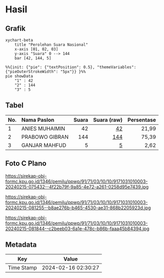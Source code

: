 # Hasil

## Grafik

```mermaid
xychart-beta
    title "Perolehan Suara Nasional"
    x-axis [01, 02, 03]
    y-axis "Suara" 0 --> 144
    bar [42, 144, 5]
```

```mermaid
%%{init: {"pie": {"textPosition": 0.5}, "themeVariables": {"pieOuterStrokeWidth": "5px"}} }%%
pie showData
    "1" : 42
    "2" : 144
    "3" : 5
```

## Tabel

| No. | Nama Paslon    | Suara | Suara (raw) | Persentase |
|:--- |:-------------- | -----:| -----------:| ----------:|
| 1   | ANIES MUHAIMIN | 42    | [42][p-1]   | 21,99      |
| 2   | PRABOWO GIBRAN | 144   | [144][p-2]  | 75,39      |
| 3   | GANJAR MAHFUD  | 5     | [5][p-3]    | 2,62       |


[p-1]: https://github.com/gigit-pemilu/pemilu-2024/blob/main/pilpres/hitung-suara/sub/91-papua/sub/71-kota-jayapura/sub/03-abepura/sub/1010-yobe/sub/003-tps/sub/paslon-1.txt
[p-2]: https://github.com/gigit-pemilu/pemilu-2024/blob/main/pilpres/hitung-suara/sub/91-papua/sub/71-kota-jayapura/sub/03-abepura/sub/1010-yobe/sub/003-tps/sub/paslon-2.txt
[p-3]: https://github.com/gigit-pemilu/pemilu-2024/blob/main/pilpres/hitung-suara/sub/91-papua/sub/71-kota-jayapura/sub/03-abepura/sub/1010-yobe/sub/003-tps/sub/paslon-3.txt

## Foto C Plano

https://sirekap-obj-formc.kpu.go.id/1346/pemilu/ppwp/91/71/03/10/10/9171031010003-20240215-075432--4f22b79f-9a85-4e72-a261-0258d95e7439.jpg

https://sirekap-obj-formc.kpu.go.id/1346/pemilu/ppwp/91/71/03/10/10/9171031010003-20240215-081255--b8ae276b-b465-4530-ae31-868b2205923d.jpg

https://sirekap-obj-formc.kpu.go.id/1346/pemilu/ppwp/91/71/03/10/10/9171031010003-20240215-081844--c2beeb03-6a1e-478c-b86b-faaa45b84394.jpg


## Metadata

| Key        | Value               |
| ---------- | ------------------- |
| Time Stamp | 2024-02-16 02:30:27 |




